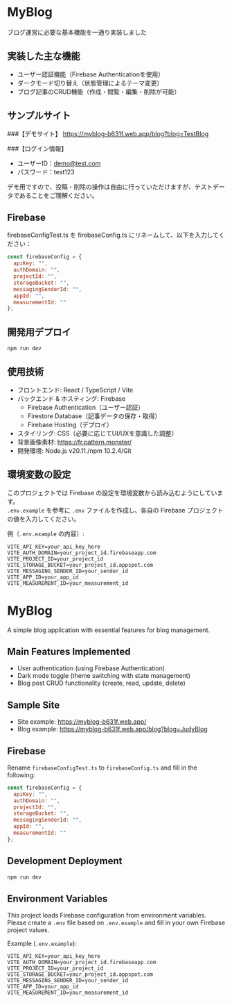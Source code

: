 # MyBlog
ブログ運営に必要な基本機能を一通り実装しました


## 実装した主な機能
- ユーザー認証機能（Firebase Authenticationを使用）
- ダークモード切り替え（状態管理によるテーマ変更）
- ブログ記事のCRUD機能（作成・閲覧・編集・削除が可能）

## サンプルサイト

###【デモサイト】
https://myblog-b631f.web.app/blog?blog=TestBlog

###【ログイン情報】  
- ユーザーID：demo@test.com
- パスワード：test123

デモ用ですので、投稿・削除の操作は自由に行っていただけますが、テストデータであることをご理解ください。


## Firebase
firebaseConfigTest.ts を firebaseConfig.ts にリネームして、以下を入力してください：
```js
const firebaseConfig = {
  apiKey: "",
  authDomain: "",
  projectId: "",
  storageBucket: "",
  messagingSenderId: "",
  appId: "",
  measurementId: ""
};
```


## 開発用デプロイ
```js
npm run dev
```


## 使用技術
- フロントエンド: React / TypeScript / Vite
- バックエンド & ホスティング: Firebase
  - Firebase Authentication（ユーザー認証）
  - Firestore Database（記事データの保存・取得）
  - Firebase Hosting（デプロイ）
- スタイリング: CSS（必要に応じてUI/UXを意識した調整）
- 背景画像素材: https://fr.pattern.monster/
- 開発環境: Node.js v20.11./npm 10.2.4/Git

## 環境変数の設定
このプロジェクトでは Firebase の設定を環境変数から読み込むようにしています。  
`.env.example` を参考に `.env` ファイルを作成し、各自の Firebase プロジェクトの値を入力してください。

例（`.env.example` の内容）:
```env
VITE_API_KEY=your_api_key_here
VITE_AUTH_DOMAIN=your_project_id.firebaseapp.com
VITE_PROJECT_ID=your_project_id
VITE_STORAGE_BUCKET=your_project_id.appspot.com
VITE_MESSAGING_SENDER_ID=your_sender_id
VITE_APP_ID=your_app_id
VITE_MEASUREMENT_ID=your_measurement_id

```

# MyBlog
A simple blog application with essential features for blog management.

## Main Features Implemented
- User authentication (using Firebase Authentication)
- Dark mode toggle (theme switching with state management)
- Blog post CRUD functionality (create, read, update, delete)

## Sample Site
- Site example: https://myblog-b631f.web.app/
- Blog example: https://myblog-b631f.web.app/blog?blog=JudyBlog

## Firebase
Rename `firebaseConfigTest.ts` to `firebaseConfig.ts` and fill in the following:
```js
const firebaseConfig = {
  apiKey: "",
  authDomain: "",
  projectId: "",
  storageBucket: "",
  messagingSenderId: "",
  appId: "",
  measurementId: ""
};

```

## Development Deployment
```js
npm run dev
```

## Environment Variables
This project loads Firebase configuration from environment variables.  
Please create a `.env` file based on `.env.example` and fill in your own Firebase project values.

Example (`.env.example`):
```env
VITE_API_KEY=your_api_key_here
VITE_AUTH_DOMAIN=your_project_id.firebaseapp.com
VITE_PROJECT_ID=your_project_id
VITE_STORAGE_BUCKET=your_project_id.appspot.com
VITE_MESSAGING_SENDER_ID=your_sender_id
VITE_APP_ID=your_app_id
VITE_MEASUREMENT_ID=your_measurement_id

```
